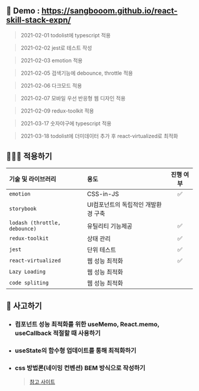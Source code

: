 ## 🚀 Demo : https://sangbooom.github.io/react-skill-stack-expn/
> 2021-02-01 todolist에 typescript 적용

> 2021-02-02 jest로 테스트 작성

> 2021-02-03 emotion 적용

> 2021-02-05 검색기능에 debounce, throttle 적용

> 2021-02-06 다크모드 적용

> 2021-02-07 모바일 우선 반응형 웹 디자인 적용

> 2021-02-09 redux-toolkit 적용 

> 2021-03-17 숫자야구에 typescript 적용

> 2021-03-18 todolist에 더미데이터 추가 후 react-virtualized로 최적화 

## 👨🏻‍💻 적용하기

| 기술 및 라이브러리 | 용도 | 진행 여부 |
|:---|:---|:---:|
| `emotion` | CSS-in-JS | ✅ |
| `storybook` | UI컴포넌트의 독립적인 개발환경 구축 |  |
| `lodash (throttle, debounce)` | 유틸리티 기능제공 | ✅ |
| `redux-toolkit` | 상태 관리 | ✅ |
| `jest` | 단위 테스트 | ✅ |
| `react-virtualized` | 웹 성능 최적화 | ✅ |
| `Lazy Loading` | 웹 성능 최적화 | |
| `code spliting` | 웹 성능 최적화 | |




## 💭 사고하기
- ### 컴포넌트 성능 최적화를 위한 useMemo, React.memo, useCallback 적절할 때 사용하기
- ### useState의 함수형 업데이트를 통해 최적화하기
- ### css 방법론(네이밍 컨벤션) BEM 방식으로 작성하기

    > [참고 사이트](https://nykim.work/15)
